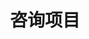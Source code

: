 ---
layout: PageLayout
page: Consulting
title: 咨询项目
cards:
  - title: 国土空间规划大数据专题
    type: 企业客户委托
    img: https://quanturban-web.oss-cn-shenzhen.aliyuncs.com/images/p-9.jpg
    desc: 基于各类城市数据，针对研究地区的人口分布、人口通勤和流动、区域产业关联、产业空间分布、区域交通、城市公共服务设施、文化旅游发展等方面进行分析，精准识别当前发展现状和问题，提出相应的城市空间供给与改善建议。
    highlight: 探索出一套利用LBS数据、企业工商注册数据、城市POI数据、二手房数据等城市大数据支撑国土空间规划编制的有效方法。 
  - title: 国土空间规划产业发展专题
    type: 企业客户委托
    img: https://quanturban-web.oss-cn-shenzhen.aliyuncs.com/images/p-8.jpg
    desc: 结合各类产业数据和相关规划，对研究区域的产业发展现状问题和未来发展机遇进行研判，结合城市产业发展的比较优势，确定未来产业发展方向和重点产业发展策略，提出产业转型提升和产业空间优化布局建议。
    highlight: 基于企业工商注册数据和产业调研数据，提出区域产业优势研判、产业空间特征识别、产业投资联系分析、产业园区空间绩效评估等支撑产业发展的研究方法。
  - title: 港产城融合发展专题
    type: 企业客户委托
    img: https://quanturban-web.oss-cn-shenzhen.aliyuncs.com/images/p-7.jpg
    desc: 港产城融合发展是充分发挥港口、产业、城市正向交互的重要手段。研究在明确九江市港口发展现状和目标的基础上，通过同类港口对比、多维度”港产-港城-产城”联动关系分析等方法，提出九江港产城融合发展的重要目标和关键举措。
    highlight: 基于港口、产业和城市相关数据和上位规划要求，从定性和定量两个角度评估港产融合、港城融合和产城融合水平，并提出未来港产城发展格局建议。
  - title: 土地价值潜力预测
    img: https://quanturban-web.oss-cn-shenzhen.aliyuncs.com/images/p-1.jpg
    type: 企业客户委托
    desc: 基于城市空间价值模型，提出城市空间活力与增长潜力的评估方法，并基于各类城市新兴数据，刻画分析地区空间活力特征和各类设施的供应情况，识别出区域中潜在价值区域。
    highlight: 建立了一套城市土地价值的评估模型，能识别到1km网格尺度的土地价值，辅助投资决策。
    href: https://mp.weixin.qq.com/s/WkA5jEVLcYIfcl89g0advQ
  - title: 未来社区空间模型
    img: https://quanturban-web.oss-cn-shenzhen.aliyuncs.com/images/p-2.jpg
    type: 企业客户委托
    desc: 研究新技术背景下人类行为方式的改变及其对空间组织方式的影响；研究面向特定群体的灵活、混合的空间组织方式，构建未来社区空间模型和典型场景。
    highlight: 提出一套面向 10-15 年后的未来社区的空间模型，以场景应用为导向建立了技术与空间的匹配关系。
  - title: 粤港澳大湾区产业园区评估
    img: https://quanturban-web.oss-cn-shenzhen.aliyuncs.com/images/p-3.jpg
    type: 自主研究课题
    desc: 产业园区是经济发展的载体，也是支撑企业主体发展的重要平台。研究围绕粤港澳大湾区157个产业园区发展情况，从区位、成本、产业、创新、政策等角度进行了全方位评价。
    highlight: 基于产业大数据，提出了一套从微观角度对产业园区发展的评价模型，建立了大湾区产业数据库。
    href: https://parkfig.mapmiao.com/
  - title: 创新空间发展规划
    img: https://quanturban-web.oss-cn-shenzhen.aliyuncs.com/images/p-4.jpg
    type: 政府客户委托
    desc: 研究把握全球新兴产业发展方向和全球创新中心城市的发展特征，归纳出城市创新空间组织方法，提出北京创新空间的分类引导策略和层次化组织策略。
    highlight: 提出一套“主体-行为-空间”视角的创新空间形成机制，建构起北京创新空间的宏观、中观和微观干预引导体系。
  - title: 城市品质比较
    img: https://quanturban-web.oss-cn-shenzhen.aliyuncs.com/images/p-5.jpg
    type: 政府客户委托
    desc: 研究立足于城市品质的理论研究，提出高品质城市内涵，并通过各指标维度的数据收集和整理，对比了海淀区与其他区域的城市品质情况。
    highlight: 建立一套评估城市品质的评估模型，该模型可用于宏观尺度，也可用于微观尺度。
  - title: 社区发展评估
    img: https://quanturban-web.oss-cn-shenzhen.aliyuncs.com/images/p-6.jpg
    type: 企业联合研究
    desc: 社区是城市治理的基本单元，社区发展情况的评估是城市体检的重要抓手。研究围绕居民需求，从安全、环境、服务、社群和产业五个维度，对深圳市663个社区进行了全方位评价。
    highlight: 基于大数据支撑的各项分析，提出一套从微观角度进行社区评价的解决方案。
---